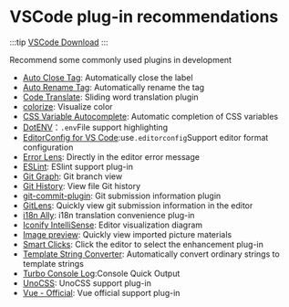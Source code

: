 # VSCode plug-in recommendations

:::tip
[VSCode Download](https://code.visualstudio.com/)
:::

Recommend some commonly used plugins in development

- [Auto Close Tag](https://marketplace.visualstudio.com/items?itemName=formulahendry.auto-close-tag): Automatically close the label
- [Auto Rename Tag](https://marketplace.visualstudio.com/items?itemName=formulahendry.auto-rename-tag): Automatically rename the tag
- [Code Translate](https://marketplace.visualstudio.com/items?itemName=w88975.code-translate): Sliding word translation plugin
- [colorize](https://marketplace.visualstudio.com/items?itemName=kamikillerto.vscode-colorize): Visualize color
- [CSS Variable Autocomplete](https://marketplace.visualstudio.com/items?itemName=vunguyentuan.vscode-css-variables): Automatic completion of CSS variables
- [DotENV](https://marketplace.visualstudio.com/items?itemName=mikestead.dotenv)：`.env`File support highlighting
- [EditorConfig for VS Code](https://marketplace.visualstudio.com/items?itemName=EditorConfig.EditorConfig):use`.editorconfig`Support editor format configuration
- [Error Lens](https://marketplace.visualstudio.com/items?itemName=usernamehw.errorlens): Directly in the editor error message
- [ESLint](https://marketplace.visualstudio.com/items?itemName=dbaeumer.vscode-eslint): ESlint support plug-in
- [Git Graph](https://marketplace.visualstudio.com/items?itemName=mhutchie.git-graph): Git branch view
- [Git History](https://marketplace.visualstudio.com/items?itemName=donjayamanne.githistory): View file Git history
- [git-commit-plugin](https://marketplace.visualstudio.com/items?itemName=redjue.git-commit-plugin): Git submission information plugin
- [GitLens](https://marketplace.visualstudio.com/items?itemName=eamodio.gitlens): Quickly view git submission information in the editor
- [i18n Ally](https://marketplace.visualstudio.com/items?itemName=Lokalise.i18n-ally): i18n translation convenience plug-in
- [Iconify IntelliSense](https://marketplace.visualstudio.com/items?itemName=antfu.iconify): Editor visualization diagram
- [Image preview](https://marketplace.visualstudio.com/items?itemName=kisstkondoros.vscode-gutter-preview): Quickly view imported picture materials
- [Smart Clicks](https://marketplace.visualstudio.com/items?itemName=antfu.smart-clicks): Click the editor to select the enhancement plug-in
- [Template String Converter](https://marketplace.visualstudio.com/items?itemName=meganrogge.template-string-converter): Automatically convert ordinary strings to template strings
- [Turbo Console Log](https://marketplace.visualstudio.com/items?itemName=ChakrounAnas.turbo-console-log):Console Quick Output
- [UnoCSS](https://marketplace.visualstudio.com/items?itemName=antfu.unocss): UnoCSS support plug-in
- [Vue - Official](https://marketplace.visualstudio.com/items?itemName=Vue.volar): Vue official support plug-in
